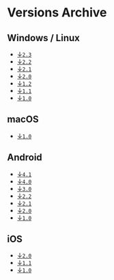 # **Versions Archive**

## Windows / Linux
- [↓`2.3`][tdesktop-latest]
- [↓`2.2`][tdesktop-v2.2]
- [↓`2.1`][tdesktop-v2.1]
- [↓`2.0`][tdesktop-v2.0]
- [↓`1.2`][tdesktop-v1.2]
- [↓`1.1`][tdesktop-v1.1]
- [↓`1.0`][tdesktop-v1.0]

## macOS
- [↓`1.0`][macOS-latest]

## Android
- [↓`4.1`][android-latest]
- [↓`4.0`][android-v4.0]
- [↓`3.0`][android-v3.0]
- [↓`2.2`][android-v2.2]
- [↓`2.1`][android-v2.1]
- [↓`2.0`][android-v2.0]
- [↓`1.0`][android-v1.0]

## iOS
- [↓`2.0`][ios-latest]
- [↓`1.1`][ios-v1.1]
- [↓`1.0`][ios-v1.0]


<!-- Telegram Desktop Versions (Windows / Linux) -->
[tdesktop-latest]: https://github.com/maximilionus/Telegram-Dark-Shell/releases/latest/download/DarkShell.tdesktop-theme (Windows/Linux Latest Release)
[tdesktop-v1.0]: https://github.com/maximilionus/telegram-dark-shell/releases/download/build-190420202035/DarkShell.tdesktop-theme (Windows/Linux 1.0 Release)
[tdesktop-v1.1]: https://github.com/maximilionus/telegram-dark-shell/releases/download/release-202202192341/DarkShell.tdesktop-theme (Windows/Linux 1.1 Release)
[tdesktop-v1.2]: https://github.com/maximilionus/telegram-dark-shell/releases/download/release-202203180444/DarkShell.tdesktop-theme (Windows/Linux 1.2 Release)
[tdesktop-v2.0]: https://github.com/maximilionus/telegram-dark-shell/releases/download/release-20220802/DarkShell.tdesktop-theme (Windows/Linux 2.0 Release)
[tdesktop-v2.1]: https://github.com/maximilionus/telegram-dark-shell/releases/download/release-2022.08.05/DarkShell.tdesktop-theme (Windows/Linux 2.1 Release)
[tdesktop-v2.2]: https://github.com/maximilionus/telegram-dark-shell/releases/download/release-2022.08.07-nachtstern/DarkShell.tdesktop-theme (Windows/Linux 2.2 Release)
<!-- Telegram macOS Versions -->
[macOS-latest]: https://github.com/maximilionus/Telegram-Dark-Shell/releases/latest/download/DarkShell.palette (macOS Latest Release)
<!-- Telegram Android Versions -->
[android-latest]: https://github.com/maximilionus/Telegram-Dark-Shell/releases/latest/download/DarkShell.attheme (Android Latest Release)
[android-v1.0]: https://github.com/maximilionus/telegram-dark-shell/releases/download/build-190420202035/DarkShell.attheme (Android 1.0 Release)
[android-v2.0]: https://github.com/maximilionus/telegram-dark-shell/releases/download/release-202201070602/DarkShell.attheme (Android 2.0 Release)
[android-v2.1]: https://github.com/maximilionus/telegram-dark-shell/releases/download/release-202203180444/DarkShell.attheme (Android 2.1 Release)
[android-v2.2]: https://github.com/maximilionus/telegram-dark-shell/releases/download/release-202208012054/DarkShell.attheme (Android 2.2 Release)
[android-v3.0]: https://github.com/maximilionus/telegram-dark-shell/releases/download/release-20220802/DarkShell.attheme (Android 3.0 Release)
[android-v4.0]: https://github.com/maximilionus/telegram-dark-shell/releases/download/release-2022.08.07-nachtstern/DarkShell.attheme (Android 4.0 Release)
<!-- Telegram iOS Versions -->
[ios-latest]: https://github.com/maximilionus/Telegram-Dark-Shell/releases/latest/download/DarkShell.tgios-theme (ios Latest Release)
[ios-v1.0]: https://github.com/maximilionus/Telegram-Dark-Shell/releases/download/build-160420200147/DarkShell.tgios-theme (ios 1.0 Release)
[ios-v1.1]: https://github.com/maximilionus/telegram-dark-shell/releases/download/release-202201070602/DarkShell.tgios-theme (ios 1.1 Release)
